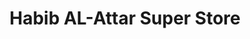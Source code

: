 ---
title: "Habib AL-Attar Super Store"
url: /karachi/habib-al-attar-super-store/
shop: Dorfladen
---